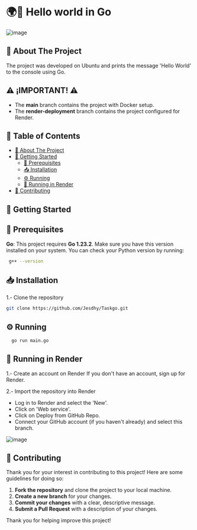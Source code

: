# 🌍👋 Hello world in Go
![image](https://github.com/user-attachments/assets/de5402c7-88e8-422d-b25c-b43b504e593b)
## 📘 About The Project
The project was developed on Ubuntu and prints the message 'Hello World' to the console using Go.

## ⚠️ **¡IMPORTANT!** ⚠️

- The **main** branch contains the project with Docker setup.
- The **render-deployment** branch contains the project configured for Render. 


## 📑 Table of Contents

- [📘 About The Project](#about-the-project)
- [🚀 Getting Started](#getting-started)
  - [🔧 Prerequisites](#prerequisites)
  - [📥 Installation](#installation)
  - [⚙️ Running](#running)
  - [🚀 Running in Render](#running-with-railway)
- [🤝 Contributing](#contributing)

## 🚀 Getting Started
## 🔧 Prerequisites
**Go**: This project requires **Go 1.23.2**. Make sure you have this version installed on your system.
You can check your Python version by running:
```bash
 g++ --version
 ```
## 📥 Installation

1.- Clone the repository

   ```sh
   git clone https://github.com/Jesdhy/Taskgo.git
  ```

## ⚙️ Running

  ```sh
    go run main.go
   ```

## 🚀 Running in Render
1.- Create an account on Render
If you don't have an account, sign up for Render.

2.- Import the repository into Render

- Log in to Render and select the 'New'. 
- Click on 'Web service'.
- Click on Deploy from GitHub Repo.
- Connect your GitHub account (if you haven't already) and select this branch.

![image](https://github.com/user-attachments/assets/c74d5bcd-b65c-40b9-9e03-db58c1eb1eee)

## 🤝 Contributing
Thank you for your interest in contributing to this project! Here are some guidelines for doing so:
1. **Fork the repository** and clone the project to your local machine.
2. **Create a new branch** for your changes.
3. **Commit your changes** with a clear, descriptive message.
4. **Submit a Pull Request** with a description of your changes.

Thank you for helping improve this project!